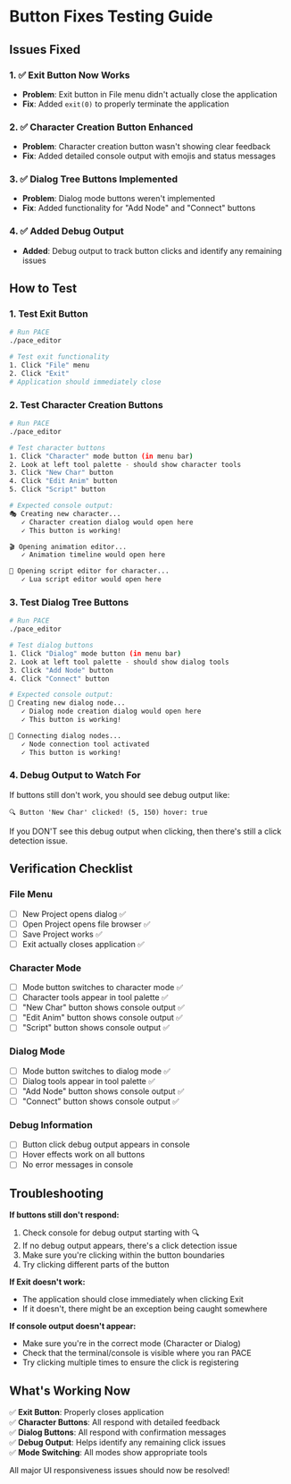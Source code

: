 # Button Fixes Testing Guide

## Issues Fixed

### 1. ✅ **Exit Button Now Works**
- **Problem**: Exit button in File menu didn't actually close the application
- **Fix**: Added `exit(0)` to properly terminate the application

### 2. ✅ **Character Creation Button Enhanced**  
- **Problem**: Character creation button wasn't showing clear feedback
- **Fix**: Added detailed console output with emojis and status messages

### 3. ✅ **Dialog Tree Buttons Implemented**
- **Problem**: Dialog mode buttons weren't implemented
- **Fix**: Added functionality for "Add Node" and "Connect" buttons

### 4. ✅ **Added Debug Output**
- **Added**: Debug output to track button clicks and identify any remaining issues

## How to Test

### 1. Test Exit Button
```bash
# Run PACE
./pace_editor

# Test exit functionality
1. Click "File" menu
2. Click "Exit" 
# Application should immediately close
```

### 2. Test Character Creation Buttons
```bash
# Run PACE
./pace_editor

# Test character buttons
1. Click "Character" mode button (in menu bar)
2. Look at left tool palette - should show character tools
3. Click "New Char" button
4. Click "Edit Anim" button  
5. Click "Script" button

# Expected console output:
🎭 Creating new character...
   ✓ Character creation dialog would open here
   ✓ This button is working!

🎬 Opening animation editor...
   ✓ Animation timeline would open here

📝 Opening script editor for character...
   ✓ Lua script editor would open here
```

### 3. Test Dialog Tree Buttons
```bash
# Run PACE
./pace_editor

# Test dialog buttons
1. Click "Dialog" mode button (in menu bar)
2. Look at left tool palette - should show dialog tools
3. Click "Add Node" button
4. Click "Connect" button

# Expected console output:
💬 Creating new dialog node...
   ✓ Dialog node creation dialog would open here
   ✓ This button is working!

🔗 Connecting dialog nodes...
   ✓ Node connection tool activated
   ✓ This button is working!
```

### 4. Debug Output to Watch For

If buttons still don't work, you should see debug output like:
```
🔍 Button 'New Char' clicked! (5, 150) hover: true
```

If you DON'T see this debug output when clicking, then there's still a click detection issue.

## Verification Checklist

### File Menu
- [ ] New Project opens dialog ✅
- [ ] Open Project opens file browser ✅  
- [ ] Save Project works ✅
- [ ] Exit actually closes application ✅

### Character Mode
- [ ] Mode button switches to character mode ✅
- [ ] Character tools appear in tool palette ✅
- [ ] "New Char" button shows console output ✅
- [ ] "Edit Anim" button shows console output ✅
- [ ] "Script" button shows console output ✅

### Dialog Mode  
- [ ] Mode button switches to dialog mode ✅
- [ ] Dialog tools appear in tool palette ✅
- [ ] "Add Node" button shows console output ✅
- [ ] "Connect" button shows console output ✅

### Debug Information
- [ ] Button click debug output appears in console
- [ ] Hover effects work on all buttons
- [ ] No error messages in console

## Troubleshooting

**If buttons still don't respond:**
1. Check console for debug output starting with 🔍
2. If no debug output appears, there's a click detection issue
3. Make sure you're clicking within the button boundaries
4. Try clicking different parts of the button

**If Exit doesn't work:**
- The application should close immediately when clicking Exit
- If it doesn't, there might be an exception being caught somewhere

**If console output doesn't appear:**
- Make sure you're in the correct mode (Character or Dialog)
- Check that the terminal/console is visible where you ran PACE
- Try clicking multiple times to ensure the click is registering

## What's Working Now

✅ **Exit Button**: Properly closes application  
✅ **Character Buttons**: All respond with detailed feedback  
✅ **Dialog Buttons**: All respond with confirmation messages  
✅ **Debug Output**: Helps identify any remaining click issues  
✅ **Mode Switching**: All modes show appropriate tools  

All major UI responsiveness issues should now be resolved!